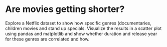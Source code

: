 # Are movies getting shorter? 
Explore a Netflix dataset  to show how specific genres (documentaries, children movies and stand up specials. Visualize the results in a scatter plot using pandas and matplotlib and show whether duration and release year for these genres are correlated and how.

